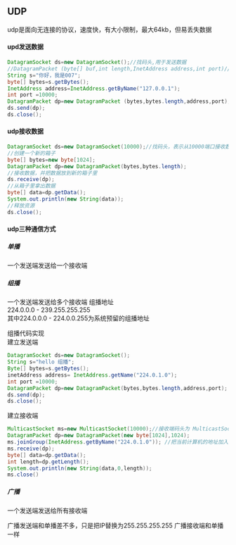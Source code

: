 ## UDP
udp是面向无连接的协议，速度快，有大小限制，最大64kb，但易丢失数据
#### upd发送数据
```java
DatagramSocket ds=new DatagramSocket();//找码头,用于发送数据
//DatagramPacket (byte[] buf,int length,InetAddress address,int port)//打包数据的格式
String s="你好，我是007";
byte[] bytes=s.getBytes();
InetAddress address=InetAddress.getByName("127.0.0.1");
int port =10000;
DatagramPacket dp=new DatagramPacket (bytes,bytes.length,address,port);
ds.send(dp);
ds.close();
```
#### udp接收数据
```java
DatagramSocket ds=new DatagramSocket(10000);//找码头，表示从10000端口接收数据
//创建一个新的箱子
byte[] bytes=new byte[1024];
DatagramPacket dp=new DatagramPacket(bytes,bytes.length);
//接收数据，并把数据放到新的箱子里
ds.receive(dp);
//从箱子里拿出数据
byte[] data=dp.getData();
System.out.println(new String(data));
//释放资源
ds.close();
```
#### udp三种通信方式
##### 单播
一个发送端发送给一个接收端   
##### 组播
一个发送端发送给多个接收端
组播地址  
224.0.0.0 - 239.255.255.255  
其中224.0.0.0 - 224.0.0.255为系统预留的组播地址  

组播代码实现  
建立发送端
```java
DatagramSocket ds=new DatagramSocket();
String s="hello 组播";
Byte[] bytes=s.getBytes();
inetAddress address= InetAddress.getName("224.0.1.0");
int port =10000;
DatagramPacket dp=new DatagramPacket(bytes,bytes.length,address,port);
ds.send(dp);
ds.close();
```
建立接收端  
```java
MulticastSocket ms=new MulticastSocket(10000);//接收端码头为 MulticastSocket
DatagramPacket dp=new DatagramPacket(new byte[1024],1024);
ms.joinGroup(InetAddress.getByName("224.0.1.0")); //把当前计算机的地址加入到组播地址中
ms.receive(dp);
byte[] data=dp.getData();
int length=dp.getLength();
System.out.println(new String(data,0,length));
ms.close()
```
##### 广播
一个发送端发送给所有接收端  

广播发送端和单播差不多，只是把IP替换为255.255.255.255
广播接收端和单播一样
